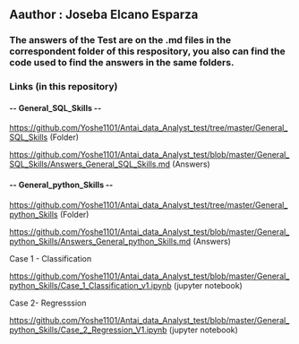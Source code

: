## Aauthor : Joseba Elcano Esparza

### The answers of the Test are on the .md files in the correspondent folder of this respository, you also can find the code used to find the answers in the same folders. 

### Links (in this repository)

#### -- General_SQL_Skills --

https://github.com/Yoshe1101/Antai_data_Analyst_test/tree/master/General_SQL_Skills (Folder)

https://github.com/Yoshe1101/Antai_data_Analyst_test/blob/master/General_SQL_Skills/Answers_General_SQL_Skills.md (Answers)


#### -- General_python_Skills --

https://github.com/Yoshe1101/Antai_data_Analyst_test/tree/master/General_python_Skills (Folder)

https://github.com/Yoshe1101/Antai_data_Analyst_test/blob/master/General_python_Skills/Answers_General_python_Skills.md (Answers)

Case 1 - Classification  

https://github.com/Yoshe1101/Antai_data_Analyst_test/blob/master/General_python_Skills/Case_1_Classification_v1.ipynb (jupyter notebook)

Case 2- Regresssion 

https://github.com/Yoshe1101/Antai_data_Analyst_test/blob/master/General_python_Skills/Case_2_Regression_V1.ipynb (jupyter notebook)
